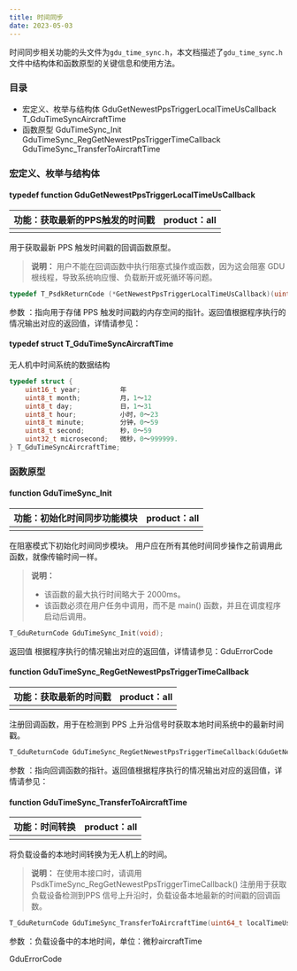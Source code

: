 ```yaml
---
title: 时间同步
date: 2023-05-03
---
```




时间同步相关功能的头文件为`gdu_time_sync.h`，本文档描述了`gdu_time_sync.h` 文件中结构体和函数原型的关键信息和使用方法。

### 目录

- 宏定义、枚举与结构体
  GduGetNewestPpsTriggerLocalTimeUsCallback
  T_GduTimeSyncAircraftTime
- 函数原型
  GduTimeSync_Init
  GduTimeSync_RegGetNewestPpsTriggerTimeCallback
  GduTimeSync_TransferToAircraftTime

### 宏定义、枚举与结构体

#### typedef function GduGetNewestPpsTriggerLocalTimeUsCallback

| 功能：获取最新的PPS触发的时间戳 | product：all |
| ------------------------------- | ------------ |
|                                 |              |

用于获取最新 PPS 触发时间戳的回调函数原型。

> **说明：** 用户不能在回调函数中执行阻塞式操作或函数，因为这会阻塞 GDU 根线程，导致系统响应慢、负载断开或死循环等问题。

```c
typedef T_PsdkReturnCode (*GetNewestPpsTriggerLocalTimeUsCallback)(uint64_t *localTimeUs);
```

参数
：指向用于存储 PPS 触发时间戳的内存空间的指针。返回值根据程序执行的情况输出对应的返回值，详情请参见：

#### typedef struct T_GduTimeSyncAircraftTime

无人机中时间系统的数据结构

```c
typedef struct {
    uint16_t year;          年
    uint8_t month;          月，1～12
    uint8_t day;            日，1～31
    uint8_t hour;           小时，0～23
    uint8_t minute;         分钟，0～59
    uint8_t second;         秒，0～59
    uint32_t microsecond;   微秒，0～999999.
} T_GduTimeSyncAircraftTime;
```

### 函数原型

#### function GduTimeSync_Init

| 功能：初始化时间同步功能模块 | product：all |
| ---------------------------- | ------------ |
|                              |              |

在阻塞模式下初始化时间同步模块。 用户应在所有其他时间同步操作之前调用此函数，就像传输时间一样。

> **说明：**
>
> - 该函数的最大执行时间略大于 2000ms。
> - 该函数必须在用户任务中调用，而不是 main() 函数，并且在调度程序启动后调用。

```c
T_GduReturnCode GduTimeSync_Init(void);
```


返回值
根据程序执行的情况输出对应的返回值，详情请参见：GduErrorCode

#### function GduTimeSync_RegGetNewestPpsTriggerTimeCallback

| 功能：获取最新的时间戳 | product：all |
| ---------------------- | ------------ |
|                        |              |

注册回调函数，用于在检测到 PPS 上升沿信号时获取本地时间系统中的最新时间戳。

```c
T_GduReturnCode GduTimeSync_RegGetNewestPpsTriggerTimeCallback(GduGetNewestPpsTriggerLocalTimeUsCallback callback);
```

参数
：指向回调函数的指针。返回值根据程序执行的情况输出对应的返回值，详情请参见：

#### function GduTimeSync_TransferToAircraftTime

| 功能：时间转换 | product：all |
| -------------- | ------------ |
|                |              |

将负载设备的本地时间转换为无人机上的时间。

> **说明：** 在使用本接口时，请调用PsdkTimeSync_RegGetNewestPpsTriggerTimeCallback() 注册用于获取负载设备检测到PPS 信号上升沿时，负载设备本地最新的时间戳的回调函数。

```c
T_GduReturnCode GduTimeSync_TransferToAircraftTime(uint64_t localTimeUs, T_GduTimeSyncAircraftTime *aircraftTime);
```

参数
：负载设备中的本地时间，单位：微秒aircraftTime

GduErrorCode